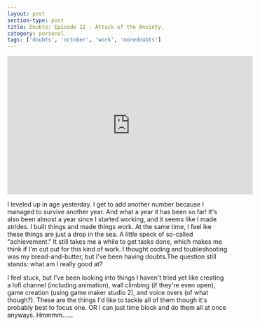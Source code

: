 ```yaml
---
layout: post
section-type: post
title: Doubts: Episode II - Attack of the Anxiety.
category: personal
tags: ['doubts', 'october', 'work', 'moredoubts']
---
```

	
<p>
	<div class="videoWrapper">
	<iframe width="560" height="315" src="https://www.youtube.com/embed/SaaRwKlcNaA" frameborder="0" allow="accelerometer; autoplay; encrypted-media; gyroscope; picture-in-picture" allowfullscreen></iframe>
	</div>
</p>

I leveled up in age yesterday. I get to add another number because I managed to survive another year. And what a year it has been so far! It's also been almost a year since I started working, and it seems like I made strides. I built things and made things work. At the same time, I feel ike these things are just a drop in the sea. A little speck of so-called "achievement." It still takes me a while to get tasks done, which makes me think if I'm cut out for this kind of work. I thought coding and toubleshooting was my bread-and-butter, but I've been having doubts.The question still stands: what am I really good at? 

I feel stuck, but I've been looking into things I haven't tried yet like creating a lofi channel (including animation), wall climbing (if they're even open), game creation (using game maker studio 2), and voice overs (of what though?). These are the things I'd like to tackle all of them though it's probably best to focus one. OR I can just time block and do them all at once anyways. Hmmmm......
